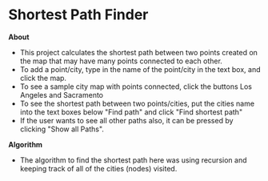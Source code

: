 # Shortest Path Finder

**About**
- This project calculates the shortest path between two points created on the map that may have many points connected to each other.
- To add a point/city, type in the name of the point/city in the text box, and click the map.
- To see a sample city map with points connected, click the buttons Los Angeles and Sacramento
- To see the shortest path between two points/cities, put the cities name into the text boxes below "Find path" and click "Find shortest path"
- If the user wants to see all other paths also, it can be pressed by clicking "Show all Paths".

**Algorithm**
- The algorithm to find the shortest path here was using recursion and keeping track of all of the cities (nodes) visited.
